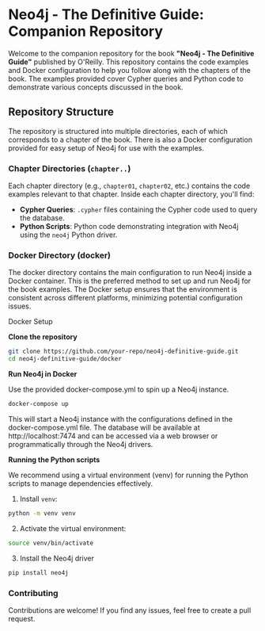 # Neo4j - The Definitive Guide: Companion Repository

Welcome to the companion repository for the book **"Neo4j - The Definitive Guide"** published by O'Reilly. This repository contains the code examples and Docker configuration to help you follow along with the chapters of the book. The examples provided cover Cypher queries and Python code to demonstrate various concepts discussed in the book.

## Repository Structure

The repository is structured into multiple directories, each of which corresponds to a chapter of the book. There is also a Docker configuration provided for easy setup of Neo4j for use with the examples.

### Chapter Directories (`chapter..`)

Each chapter directory (e.g., `chapter01`, `chapter02`, etc.) contains the code examples relevant to that chapter. Inside each chapter directory, you'll find:

- **Cypher Queries**: `.cypher` files containing the Cypher code used to query the database.
- **Python Scripts**: Python code demonstrating integration with Neo4j using the `neo4j` Python driver.

### Docker Directory (docker)

The docker directory contains the main configuration to run Neo4j inside a Docker container. This is the preferred method to set up and run Neo4j for the book examples. The Docker setup ensures that the environment is consistent across different platforms, minimizing potential configuration issues.

Docker Setup

**Clone the repository**

```bash
git clone https://github.com/your-repo/neo4j-definitive-guide.git
cd neo4j-definitive-guide/docker
```

**Run Neo4j in Docker**

Use the provided docker-compose.yml to spin up a Neo4j instance.

```bash
docker-compose up
```

This will start a Neo4j instance with the configurations defined in the docker-compose.yml file. The database will be available at http://localhost:7474 and can be accessed via a web browser or programmatically through the Neo4j drivers.


**Running the Python scripts**

We recommend using a virtual environment (venv) for running the Python scripts to manage dependencies effectively.

1. Install `venv`:

```bash
python -m venv venv
```

2. Activate the virtual environment:

```bash
source venv/bin/activate
```

3. Install the Neo4j driver

```bash
pip install neo4j
```

### Contributing
Contributions are welcome! If you find any issues, feel free to create a pull request.